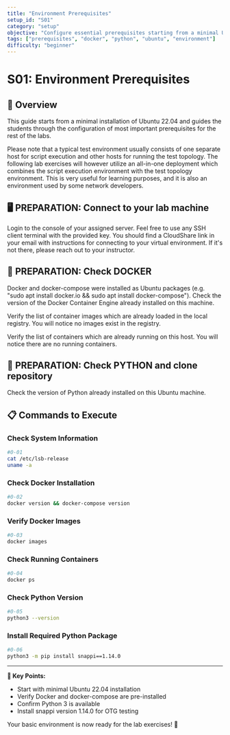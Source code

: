```yaml
---
title: "Environment Prerequisites"
setup_id: "S01"
category: "setup"
objective: "Configure essential prerequisites starting from a minimal Ubuntu 22.04 installation for OTG lab exercises."
tags: ["prerequisites", "docker", "python", "ubuntu", "environment"]
difficulty: "beginner"
---
```


# S01: Environment Prerequisites

## 🎯 Overview

This guide starts from a minimal installation of Ubuntu 22.04 and guides the students through the configuration of most important prerequisites for the rest of the labs.

Please note that a typical test environment usually consists of one separate host for script execution and other hosts for running the test topology. The following lab exercises will however utilize an all-in-one deployment which combines the script execution environment with the test topology environment. This is very useful for learning purposes, and it is also an environment used by some network developers.

## 🖥️ PREPARATION: Connect to your lab machine

Login to the console of your assigned server. Feel free to use any SSH client terminal with the provided key. You should find a CloudShare link in your email with instructions for connecting to your virtual environment. If it's not there, please reach out to your instructor.

## 🐳 PREPARATION: Check DOCKER

Docker and docker-compose were installed as Ubuntu packages (e.g. "sudo apt install docker.io && sudo apt install docker-compose"). Check the version of the Docker Container Engine already installed on this machine.

Verify the list of container images which are already loaded in the local registry. You will notice no images exist in the registry.

Verify the list of containers which are already running on this host. You will notice there are no running containers.

## 🐍 PREPARATION: Check PYTHON and clone repository

Check the version of Python already installed on this Ubuntu machine.

## 📋 Commands to Execute

### Check System Information
```bash
#0-01
cat /etc/lsb-release
uname -a
```

### Check Docker Installation
```bash
#0-02
docker version && docker-compose version
```

### Verify Docker Images
```bash
#0-03
docker images
```

### Check Running Containers
```bash
#0-04
docker ps
```

### Check Python Version
```bash
#0-05
python3 --version
```

### Install Required Python Package
```bash
#0-06
python3 -m pip install snappi==1.14.0
```

---

**🎯 Key Points:**
- Start with minimal Ubuntu 22.04 installation
- Verify Docker and docker-compose are pre-installed
- Confirm Python 3 is available
- Install snappi version 1.14.0 for OTG testing

Your basic environment is now ready for the lab exercises! 🌟
